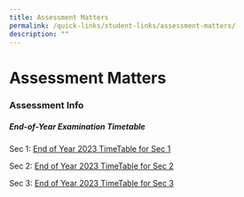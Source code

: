 ```yaml
---
title: Assessment Matters
permalink: /quick-links/student-links/assessment-matters/
description: ""
---
```

Assessment Matters
============

### Assessment Info

##### End-of-Year Examination Timetable

Sec 1: [End of Year 2023 TimeTable for Sec 1](/files/eoy%202023%20timetable_s1.pdf)

Sec 2: [End of Year 2023 TimeTable for Sec 2](/files/eoy%202023%20timetable_s2.pdf)

Sec 3: [End of Year 2023 TimeTable for Sec 3](/files/eoy%202023%20timetable_s3.pdf)



